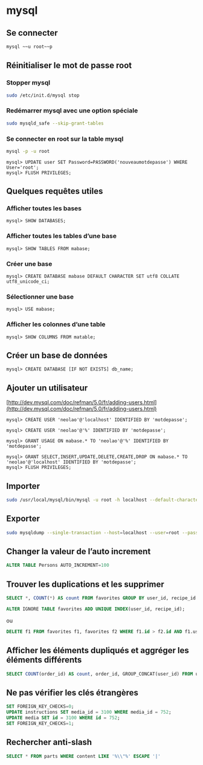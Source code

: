 mysql
=====

Se connecter
------------

```bash
mysql ~~u root~~p
```

Réinitialiser le mot de passe root
----------------------------------

### Stopper mysql

```bash
sudo /etc/init.d/mysql stop
```

### Redémarrer mysql avec une option spéciale

```bash
sudo mysqld_safe --skip-grant-tables
```

### Se connecter en root sur la table mysql

```bash
mysql -p -u root
```

```
mysql> UPDATE user SET Password=PASSWORD('nouveaumotdepasse') WHERE User='root';
mysql> FLUSH PRIVILEGES;
```

Quelques requêtes utiles
------------------------

### Afficher toutes les bases

    mysql> SHOW DATABASES;

### Afficher toutes les tables d’une base

    mysql> SHOW TABLES FROM mabase;

### Créer une base

    mysql> CREATE DATABASE mabase DEFAULT CHARACTER SET utf8 COLLATE utf8_unicode_ci;

### Sélectionner une base

    mysql> USE mabase;

### Afficher les colonnes d’une table

    mysql> SHOW COLUMNS FROM matable;

Créer un base de données
------------------------

    mysql> CREATE DATABASE [IF NOT EXISTS] db_name;

Ajouter un utilisateur
----------------------

[http://dev.mysql.com/doc/refman/5.0/fr/adding-users.html](http://dev.mysql.com/doc/refman/5.0/fr/adding-users.html)

    mysql> CREATE USER 'neolao'@'localhost' IDENTIFIED BY 'motdepasse';

    mysql> CREATE USER 'neolao'@'%' IDENTIFIED BY 'motdepasse';

    mysql> GRANT USAGE ON mabase.* TO 'neolao'@'%' IDENTIFIED BY 'motdepasse';

    mysql> GRANT SELECT,INSERT,UPDATE,DELETE,CREATE,DROP ON mabase.* TO 'neolao'@'localhost' IDENTIFIED BY 'motdepasse';
    mysql> FLUSH PRIVILEGES;

Importer
--------

```bash
sudo /usr/local/mysql/bin/mysql -u root -h localhost --default-character-set=utf8 myDatabase < /path/to/sql/file.sql
```

Exporter
--------

```bash
sudo mysqldump --single-transaction --host=localhost --user=root --password=plop --default-character-set=utf8 myDatabase > /path/to/file.sql
```

Changer la valeur de l’auto increment
-------------------------------------

```sql
ALTER TABLE Persons AUTO_INCREMENT=100
```

Trouver les duplications et les supprimer
-----------------------------------------

```sql
SELECT *, COUNT(*) AS count FROM favorites GROUP BY user_id, recipe_id HAVING count > 1
```

```sql
ALTER IGNORE TABLE favorites ADD UNIQUE INDEX(user_id, recipe_id);
```

ou

```sql
DELETE f1 FROM favorites f1, favorites f2 WHERE f1.id > f2.id AND f1.user_id = f2.user_id AND f1.recipe_id = f2.recipe_id
```

Afficher les éléments dupliqués et aggréger les éléments différents
-------------------------------------------------------------------

```sql
SELECT COUNT(order_id) AS count, order_id, GROUP_CONCAT(user_id) FROM user_billing GROUP BY order_id HAVING count > 1
```

Ne pas vérifier les clés étrangères
-----------------------------------

```sql
SET FOREIGN_KEY_CHECKS=0;
UPDATE instructions SET media_id = 3100 WHERE media_id = 752;
UPDATE media SET id = 3100 WHERE id = 752;
SET FOREIGN_KEY_CHECKS=1;
```

Rechercher anti-slash
---------------------

```sql
SELECT * FROM parts WHERE content LIKE '%\\"%' ESCAPE '|'
```
